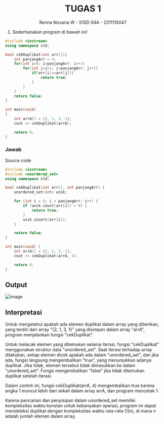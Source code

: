 # <h1 align="center">TUGAS 1</h1>
<p align="center">Renna Novaria W - S1SD 04A - 2311110047</p>

1. Sederhanakan program di bawah ini!

```C++
#include <iostream>
using namespace std;

bool cekDuplikat(int arr[]){
    int panjangArr = 4;
    for(int i=0; i<panjangArr; i++){
        for(int j=i+1; j<panjangArr; j++){
            if(arr[i]==arr[j]){
                return true;
            }
        }
    }
    return false;
}

int main(void)
{
    int arrA[] = {2, 1, 3, 1};
    cout << cekDuplikat(arrA);

    return 0;
}
```

### Jawab

Source code
```C++
#include <iostream>
#include <unordered_set>
using namespace std;

bool cekDuplikat(int arr[], int panjangArr) {
    unordered_set<int> unik;

    for (int i = 0; i < panjangArr; i++) {
        if (unik.count(arr[i]) > 0) {
            return true;
        }
        unik.insert(arr[i]);
    }

    return false;
}

int main(void) {
    int arrA[] = {2, 1, 3, 1};
    cout << cekDuplikat(arrA, 4);

    return 0;
}
```

## Output
![image](https://github.com/rennanvra/Algoritma-dan-Struktur-Data/assets/162097323/c5605d83-d5a8-4c92-9105-0cb1d686899f)

## Interpretasi
Untuk mengetahui apakah ada elemen duplikat dalam array yang diberikan, yang terdiri dari array "{2, 1, 3, 1}" yang disimpan dalam array "arrA", program menjalankan fungsi "cekDuplikat". 

Untuk melacak elemen yang ditemukan selama iterasi, fungsi "cekDuplikat" menggunakan struktur data "unordered_set". Saat iterasi terhadap array dilakukan, setiap elemen dicek apakah ada dalam "unordered_set", dan jika ada, fungsi langsung mengembalikan "true", yang menunjukkan adanya duplikat. Jika tidak, elemen tersebut tidak dimasukkan ke dalam "unordered_set". Fungsi mengembalikan "false" jika tidak ditemukan duplikat setelah iterasi.

Dalam contoh ini, fungsi cekDuplikat(arrA, 4) mengembalikan true karena angka 1 muncul lebih dari sekali dalam array arrA, dan program mencetak 1.

Karena pencarian dan penyisipan dalam unordered_set memiliki kompleksitas waktu konstan untuk kebanyakan operasi, program ini dapat mendeteksi duplikat dengan kompleksitas waktu rata-rata O(n), di mana n adalah jumlah elemen dalam array.
